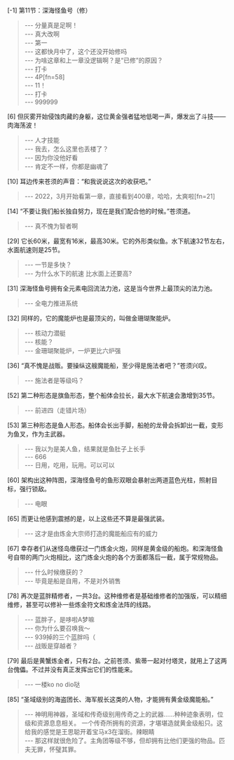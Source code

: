 
[-1] 第11节：深海怪鱼号（修）
>--- 分量真是足啊！<br>
>--- 真大改啊<br>
>--- 第一<br>
>--- 这都快月中了，这个还没开始修吗<br>
>--- 为啥这章和上一章没逻辑啊？是“已修”的原因？<br>
>--- 打卡<br>
>--- 4P[fn=58]<br>
>--- 11！<br>
>--- 打卡<br>
>--- 999999<br>

[6] 但灰雾开始侵蚀肉藏的身躯，这位黄金强者猛地低喝一声，爆发出了斗技——肉海荡波！
>--- 人才技能<br>
>--- 我去，怎么这里也丢楼了？<br>
>--- 因为你没他好看<br>
>--- 肯定不一样，你都是幽魂了<br>

[10] 耳边传来苍须的声音：“和我说说这次的收获吧。”
>--- 2022，3月开始看第一章，直接看到400章，哈哈，太爽啦[fn=21]<br>

[14] “不要让我们船长独自努力，现在是我们配合他的时候。”苍须道。
>--- 真不愧为智者啊<br>

[29] 它长60米，最宽有16米，最高30米。它的外形类似鱼。水下航速32节左右，水面航速则是25节。
>--- 一节是多快？<br>
>--- 为什么水下的航速 比水面上还要高?<br>

[31] 深海怪鱼号拥有全元素电回流法力池，这是当今世界上最顶尖的法力池。
>--- 全电力推进系统<br>

[32] 同样的，它的魔能炉也是最顶尖的，叫做金珊瑚聚能炉。
>--- 核动力潜艇<br>
>--- 核能？<br>
>--- 金珊瑚聚能炉，一炉更比六炉强<br>

[36] “真不愧是战贩。要操纵这艘魔能船，至少得是施法者吧？”苍须兴叹。
>--- 施法者是等级吗？<br>

[52] 第二种形态是旗鱼形态，整个船体会拉长，最大水下航速会激增到35节。
>--- 前进四（走错片场）<br>

[53] 第三种形态是鱼人形态。船体会长出手脚，船舱的龙骨会拆卸出一截，变形为鱼叉，作为主武器。
>--- 我以为是美人鱼，结果就是鱼肚子上长手<br>
>--- 666<br>
>--- 日用，吃用，玩用。可以可以<br>

[60] 架构出这种阵图，深海怪鱼号的鱼形双眼会暴射出两道蓝色光柱，照射目标，强行锁敌。
>--- 电眼<br>

[65] 而更让他感到震撼的是，以上这些还不算是最强武装。
>--- 这才是由炼金大宗师打造的魔能船应有的威力<br>

[67] 幸存者们从迷怪岛缴获过一门炼金火炮，同样是黄金级的船炮。和深海怪鱼号自带的两门火炮相比，这门炼金火炮的各个方面都落后一截，属于常规物品。
>--- 什么时候缴获的？<br>
>--- 毕竟是船是自用，不是对外销售<br>

[78] 再次是蓝胖精修者，一共3台。这种维修者是基础维修者的加强版，可以精细维修，甚至可以修补一些炼金符文和炼金法阵的线路。
>--- 蓝胖子，是哆啦A梦嘛<br>
>--- 你为什么要召唤我～<br>
>--- 939掉的三个蓝胖吗（<br>
>--- 战贩是穿越者？<br>

[79] 最后是黄蟹炼金者，只有2台。之前苍须、紫蒂一起对付塔灵，就用上了这两台傀儡。不过并没有真正发挥出它们的性能来。
>--- 一楼ko  no  dio哒<br>

[85] “圣域级别的海盗团长、海军舰长这类的人物，才能拥有黄金级魔能船。”
>--- 神明用神器，圣域和传奇级别用传奇之上的武器……种种迹象表明，位级和资源息息相关。
一个传奇所拥有的资源，才堪堪造就黄金级船只。这给我的感觉是王思聪开着宝马x3在溜街。辣眼睛<br>
>--- 那这样就很危险了。主角团等级不够，但却拥有比他们更强的物品。匹夫无罪，怀璧其罪。<br>
